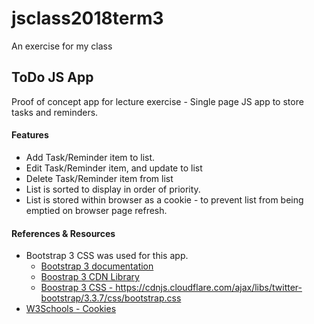 # jsclass2018term3
An exercise for my class

<h2>ToDo JS App</h2>
<p>Proof of concept app for lecture exercise - Single page JS app to store tasks and reminders.</p>

<h4>Features</h4>
<ul>
<li>Add Task/Reminder item to list.</li>
<li>Edit Task/Reminder item, and update to list</li>
<li>Delete Task/Reminder item from list</li>
<li>List is sorted to display in order of priority.</li>
<li>List is stored within browser as a cookie - to prevent list from being emptied on browser page refresh.</li>
</ul>

<h4>References &amp; Resources</h4>
<ul>
<li>
    Bootstrap 3 CSS was used for this app.
    <ul>
        <li><a href="https://getbootstrap.com/docs/3.3/" target="_blank">Bootstrap 3 documentation</a></li>
        <li><a href="https://cdnjs.com/libraries/twitter-bootstrap/3.3.7" target="_blank">Boostrap 3 CDN Library</a></li>
        <li><a href="https://cdnjs.cloudflare.com/ajax/libs/twitter-bootstrap/3.3.7/css/bootstrap.css"target="_blank">Boostrap 3 CSS - https://cdnjs.cloudflare.com/ajax/libs/twitter-bootstrap/3.3.7/css/bootstrap.css</a></li>
    </ul>
</li>
<li><a href="https://www.w3schools.com/Js/js_cookies.asp">W3Schools - Cookies</a></li>
</ul>

